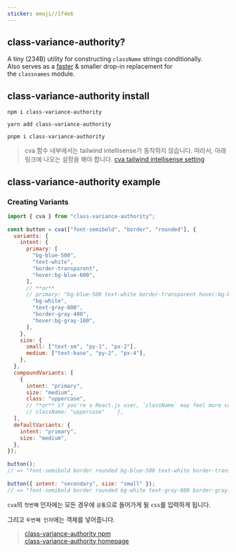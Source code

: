 ```yaml
---
sticker: emoji//1f4e6
---
```

## class-variance-authority? 
A tiny (234B) utility for constructing `className` strings conditionally.  
Also serves as a [faster](https://github.com/lukeed/clsx/blob/HEAD/bench) & smaller drop-in replacement for the `classnames` module.

## class-variance-authority install
```shell
npm i class-variance-authority
```

```shell
yarn add class-variance-authority
```

```shell
pnpm i class-variance-authority
```

> cva 함수 내부에서는 tailwind intellisense가 동작하지 않습니다.
> 따라서, 아래 링크에 나오는 설정을 해야 합니다.
> [cva tailwind intellisense setting](https://cva.style/docs/getting-started/installation)

## class-variance-authority example
### Creating Variants
```javascript
import { cva } from "class-variance-authority";  
  
const button = cva(["font-semibold", "border", "rounded"], {  
  variants: {  
    intent: {  
      primary: [  
        "bg-blue-500",  
        "text-white",  
        "border-transparent",  
        "hover:bg-blue-600",  
      ],  
      // **or**  
      // primary: "bg-blue-500 text-white border-transparent hover:bg-blue-600",      secondary: [  
        "bg-white",  
        "text-gray-800",  
        "border-gray-400",  
        "hover:bg-gray-100",  
      ],  
    },  
    size: {  
      small: ["text-sm", "py-1", "px-2"],  
      medium: ["text-base", "py-2", "px-4"],  
    },  
  },  
  compoundVariants: [  
    {  
      intent: "primary",  
      size: "medium",  
      class: "uppercase",  
      // **or** if you're a React.js user, `className` may feel more consistent:  
      // className: "uppercase"    },  
  ],  
  defaultVariants: {  
    intent: "primary",  
    size: "medium",  
  },  
});  
  
button();  
// => "font-semibold border rounded bg-blue-500 text-white border-transparent hover:bg-blue-600 text-base py-2 px-4 uppercase"  
  
button({ intent: "secondary", size: "small" });  
// => "font-semibold border rounded bg-white text-gray-800 border-gray-400 hover:bg-gray-100 text-sm py-1 px-2"

```

`cva`의 `첫번째` 인자에는 모든 경우에 `공통`으로 들어가게 될 `css`를 입력하게 됩니다.

그리고 `두번째 인자`에는 객체를 넣어줍니다.

>[class-variance-authority npm](https://www.npmjs.com/package/class-variance-authority)   
>[class-variance-authority homepage](https://cva.style/docs/getting-started/variants)